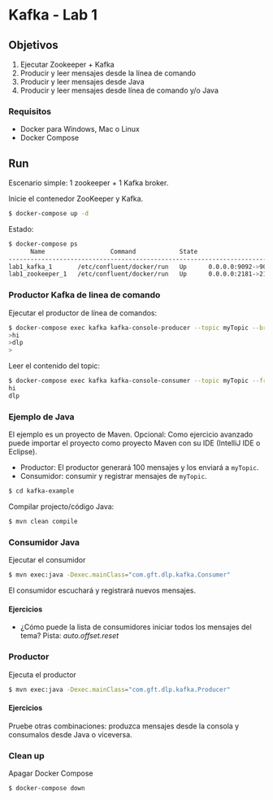 # Kafka - Lab 1 

## Objetivos

 1) Ejecutar Zookeeper + Kafka
 2) Producir y leer mensajes desde la línea de comando
 3) Producir y leer mensajes desde Java
 4) Producir y leer mensajes desde línea de comando y/o Java

### Requisitos

 * Docker para Windows, Mac o Linux
 * Docker Compose 

## Run
Escenario simple: 1 zookeeper + 1 Kafka broker.

Inicie el contenedor ZooKeeper y Kafka.

```sh
$ docker-compose up -d
```

Estado: 

```sh
$ docker-compose ps
      Name                  Command            State                     Ports
-------------------------------------------------------------------------------------------------
lab1_kafka_1       /etc/confluent/docker/run   Up      0.0.0.0:9092->9092/tcp
lab1_zookeeper_1   /etc/confluent/docker/run   Up      0.0.0.0:2181->2181/tcp, 2888/tcp, 3888/tcp
```

### Productor Kafka de linea de comando

Ejecutar el productor de línea de comandos:

```sh
$ docker-compose exec kafka kafka-console-producer --topic myTopic --broker-list localhost:9092
>hi
>dlp
>

```

Leer el contenido del topic:

```sh
$ docker-compose exec kafka kafka-console-consumer --topic myTopic --from-beginning --bootstrap-server localhost:9092
hi
dlp
```

### Ejemplo de Java

El ejemplo es un proyecto de Maven. Opcional: Como ejercicio avanzado puede importar el proyecto como proyecto Maven con su IDE (IntelliJ IDE o Eclipse).

* Productor: El productor generará 100 mensajes y los enviará a `myTopic`. 
* Consumidor: consumir y registrar mensajes de `myTopic`.  

```sh
$ cd kafka-example 
```

Compilar projecto/código Java: 

```sh
$ mvn clean compile
```

###  Consumidor Java

Ejecutar el consumidor

```sh
$ mvn exec:java -Dexec.mainClass="com.gft.dlp.kafka.Consumer"
```
El consumidor escuchará y registrará nuevos mensajes.

#### Ejercicios 

* ¿Cómo puede la lista de consumidores iniciar todos los mensajes del tema?  Pista: *auto.offset.reset*
 
###  Productor

Ejecuta el productor

```sh
$ mvn exec:java -Dexec.mainClass="com.gft.dlp.kafka.Producer"
``` 

#### Ejercicios 

Pruebe otras combinaciones: produzca mensajes desde la consola y consumalos desde Java o viceversa. 

### Clean up

Apagar Docker Compose

```sh
$ docker-compose down
```
